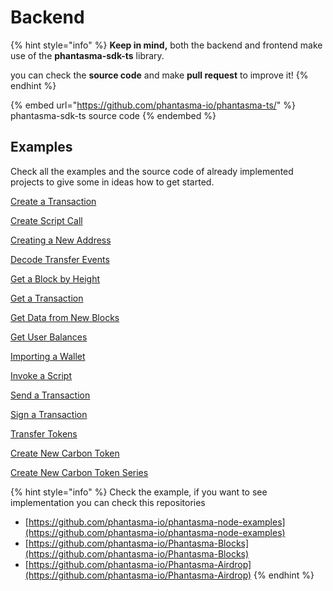 # Backend

{% hint style="info" %}
**Keep in mind,** both the backend and frontend make use of the **phantasma-sdk-ts** library.

you can check the **source code** and make **pull request** to improve it!
{% endhint %}

{% embed url="https://github.com/phantasma-io/phantasma-ts/" %}
phantasma-sdk-ts source code
{% endembed %}

## Examples
Check all the examples and the source code of already implemented projects to give some in ideas how to get started.

[Create a Transaction](/developers/sdks/ts/backend/examples/create-a-transaction.md)

[Create Script Call](/developers/sdks/ts/backend/examples/create-script-call.md)

[Creating a New Address](/developers/sdks/ts/backend/examples/creating-a-new-address.md)

[Decode Transfer Events](/developers/sdks/ts/backend/examples/decode-transfer-events.md)

[Get a Block by Height](/developers/sdks/ts/backend/examples/get-a-block-by-height.md)

[Get a Transaction](/developers/sdks/ts/backend/examples/get-a-transaction.md)

[Get Data from New Blocks](/developers/sdks/ts/backend/examples/get-data-from-new-blocks.md)

[Get User Balances](/developers/sdks/ts/backend/examples/get-user-balances.md)

[Importing a Wallet](/developers/sdks/ts/backend/examples/importing-a-wallet.md)

[Invoke a Script](/developers/sdks/ts/backend/examples/invoke-a-script.md)

[Send a Transaction](/developers/sdks/ts/backend/examples/send-a-transaction.md)

[Sign a Transaction](/developers/sdks/ts/backend/examples/sign-a-transaction.md)

[Transfer Tokens](/developers/sdks/ts/backend/examples/transfer-tokens.md)

[Create New Carbon Token](/developers/sdks/ts/backend/examples/create-carbon-token.md)

[Create New Carbon Token Series](/developers/sdks/ts/backend/examples/create-carbon-token-series.md)

{% hint style="info" %}
Check the example, if you want to see implementation you can check this repositories

* [https://github.com/phantasma-io/phantasma-node-examples](https://github.com/phantasma-io/phantasma-node-examples)
* [https://github.com/phantasma-io/Phantasma-Blocks](https://github.com/phantasma-io/Phantasma-Blocks)
* [https://github.com/phantasma-io/Phantasma-Airdrop](https://github.com/phantasma-io/Phantasma-Airdrop)
{% endhint %}
